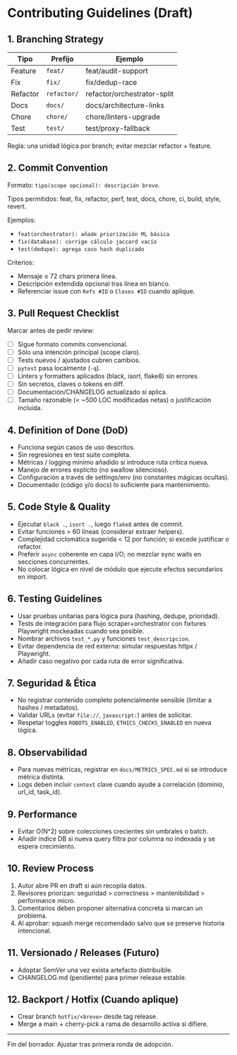 # Contributing Guidelines (Draft)

## 1. Branching Strategy

| Tipo | Prefijo | Ejemplo |
|------|---------|---------|
| Feature | `feat/` | feat/audit-support |
| Fix | `fix/` | fix/dedup-race |
| Refactor | `refactor/` | refactor/orchestrator-split |
| Docs | `docs/` | docs/architecture-links |
| Chore | `chore/` | chore/linters-upgrade |
| Test | `test/` | test/proxy-fallback |

Regla: una unidad lógica por branch; evitar mezclar refactor + feature.

## 2. Commit Convention

Formato: `tipo(scope opcional): descripción breve`.

Tipos permitidos: feat, fix, refactor, perf, test, docs, chore, ci, build, style, revert.

Ejemplos:

- `feat(orchestrator): añade priorización ML básica`
- `fix(database): corrige cálculo jaccard vacío`
- `test(dedupe): agrega caso hash duplicado`

Criterios:

- Mensaje ≤ 72 chars primera línea.
- Descripción extendida opcional tras línea en blanco.
- Referenciar issue con `Refs #ID` o `Closes #ID` cuando aplique.

## 3. Pull Request Checklist

Marcar antes de pedir review:

- [ ] Sigue formato commits convencional.
- [ ] Sólo una intención principal (scope claro).
- [ ] Tests nuevos / ajustados cubren cambios.
- [ ] `pytest` pasa localmente (`-q`).
- [ ] Linters y formatters aplicados (black, isort, flake8) sin errores.
- [ ] Sin secretos, claves o tokens en diff.
- [ ] Documentación/CHANGELOG actualizado si aplica.
- [ ] Tamaño razonable (< ~500 LOC modificadas netas) o justificación incluida.

## 4. Definition of Done (DoD)

- Funciona según casos de uso descritos.
- Sin regresiones en test suite completa.
- Métricas / logging mínimo añadido si introduce ruta crítica nueva.
- Manejo de errores explícito (no swallow silencioso).
- Configuración a través de settings/env (no constantes mágicas ocultas).
- Documentado (código y/o docs) lo suficiente para mantenimiento.

## 5. Code Style & Quality

- Ejecutar `black .`, `isort .`, luego `flake8` antes de commit.
- Evitar funciones > 60 líneas (considerar extraer helpers).
- Complejidad ciclomática sugerida < 12 por función; si excede justificar o refactor.
- Preferir `async` coherente en capa I/O; no mezclar sync waits en secciones concurrentes.
- No colocar lógica en nivel de módulo que ejecute efectos secundarios en import.

## 6. Testing Guidelines

- Usar pruebas unitarias para lógica pura (hashing, dedupe, prioridad).
- Tests de integración para flujo scraper+orchestrator con fixtures Playwright mockeadas cuando sea posible.
- Nombrar archivos `test_*.py` y funciones `test_descripcion`.
- Evitar dependencia de red externa: simular respuestas httpx / Playwright.
- Añadir caso negativo por cada ruta de error significativa.

## 7. Seguridad & Ética

- No registrar contenido completo potencialmente sensible (limitar a hashes / metadatos).
- Validar URLs (evitar `file://`, `javascript:`) antes de solicitar.
- Respetar toggles `ROBOTS_ENABLED`, `ETHICS_CHECKS_ENABLED` en nueva lógica.

## 8. Observabilidad

- Para nuevas métricas, registrar en `docs/METRICS_SPEC.md` si se introduce métrica distinta.
- Logs deben incluir `context` clave cuando ayude a correlación (dominio, url_id, task_id).

## 9. Performance

- Evitar O(N^2) sobre colecciones crecientes sin umbrales o batch.
- Añadir índice DB si nueva query filtra por columna no indexada y se espera crecimiento.

## 10. Review Process

1. Autor abre PR en draft si aún recopila datos.
2. Revisores priorizan: seguridad > correctness > mantenibilidad > performance micro.
3. Comentarios deben proponer alternativa concreta si marcan un problema.
4. Al aprobar: squash merge recomendado salvo que se preserve historia intencional.

## 11. Versionado / Releases (Futuro)

- Adoptar SemVer una vez exista artefacto distribuible.
- CHANGELOG.md (pendiente) para primer release estable.

## 12. Backport / Hotfix (Cuando aplique)

- Crear branch `hotfix/<breve>` desde tag release.
- Merge a main + cherry-pick a rama de desarrollo activa si difiere.

---
Fin del borrador. Ajustar tras primera ronda de adopción.
